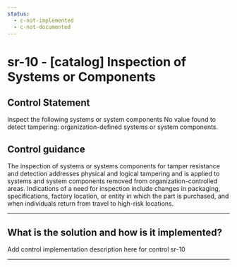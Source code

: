 ```yaml
---
status:
  - c-not-implemented
  - c-not-documented
---
```


# sr-10 - \[catalog\] Inspection of Systems or Components

## Control Statement

Inspect the following systems or system components No value found to detect tampering: organization-defined systems or system components.

## Control guidance

The inspection of systems or systems components for tamper resistance and detection addresses physical and logical tampering and is applied to systems and system components removed from organization-controlled areas. Indications of a need for inspection include changes in packaging, specifications, factory location, or entity in which the part is purchased, and when individuals return from travel to high-risk locations.

______________________________________________________________________

## What is the solution and how is it implemented?

Add control implementation description here for control sr-10

______________________________________________________________________
